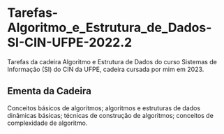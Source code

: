 # Tarefas-Algoritmo_e_Estrutura_de_Dados-SI-CIN-UFPE-2022.2
Tarefas da cadeira Algoritmo e Estrutura de Dados do curso Sistemas de Informação (SI) do CIN da UFPE, cadeira cursada por mim em 2023.

## Ementa da Cadeira
Conceitos básicos de algoritmos; algoritmos e estruturas de dados dinâmicas básicas; técnicas de construção de algoritmos; conceitos de complexidade de algoritmo.

